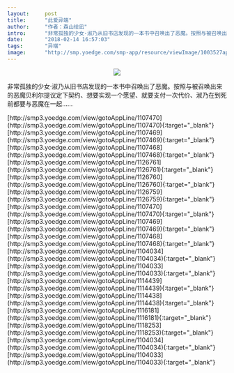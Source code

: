 ```yaml
---
layout:     post
title:      "此爱异端"
author:     "作者：森山绘凪"
intro:      "非常孤独的少女·淑乃从旧书店发现的一本书中召唤出了恶魔。按照与被召唤出来的恶魔贝利尔提议定下契约、想要实现一个愿望、就要支付一次代价、淑乃在到死前都要与恶魔在一起……"
date:       "2018-02-14 16:57:03"
tags:       "异端"
image:      "http://smp.yoedge.com/smp-app/resource/viewImage/1003527appline.png"
---
```

<div style="text-align: center">
<p><img src="http://smp.yoedge.com/smp-app/resource/viewImage/1003527appline.png"/></p>
</div>
<p class="post-meta">
<span>非常孤独的少女·淑乃从旧书店发现的一本书中召唤出了恶魔。按照与被召唤出来的恶魔贝利尔提议定下契约、想要实现一个愿望、就要支付一次代价、淑乃在到死前都要与恶魔在一起……</span>
</p>
[http://smp3.yoedge.com/view/gotoAppLine/1107470](http://smp3.yoedge.com/view/gotoAppLine/1107470){:target="_blank"}
[http://smp3.yoedge.com/view/gotoAppLine/1107469](http://smp3.yoedge.com/view/gotoAppLine/1107469){:target="_blank"}
[http://smp3.yoedge.com/view/gotoAppLine/1107468](http://smp3.yoedge.com/view/gotoAppLine/1107468){:target="_blank"}
[http://smp3.yoedge.com/view/gotoAppLine/1126761](http://smp3.yoedge.com/view/gotoAppLine/1126761){:target="_blank"}
[http://smp3.yoedge.com/view/gotoAppLine/1126760](http://smp3.yoedge.com/view/gotoAppLine/1126760){:target="_blank"}
[http://smp3.yoedge.com/view/gotoAppLine/1126759](http://smp3.yoedge.com/view/gotoAppLine/1126759){:target="_blank"}
[http://smp3.yoedge.com/view/gotoAppLine/1107470](http://smp3.yoedge.com/view/gotoAppLine/1107470){:target="_blank"}
[http://smp3.yoedge.com/view/gotoAppLine/1107469](http://smp3.yoedge.com/view/gotoAppLine/1107469){:target="_blank"}
[http://smp3.yoedge.com/view/gotoAppLine/1107468](http://smp3.yoedge.com/view/gotoAppLine/1107468){:target="_blank"}
[http://smp3.yoedge.com/view/gotoAppLine/1104034](http://smp3.yoedge.com/view/gotoAppLine/1104034){:target="_blank"}
[http://smp3.yoedge.com/view/gotoAppLine/1104033](http://smp3.yoedge.com/view/gotoAppLine/1104033){:target="_blank"}
[http://smp3.yoedge.com/view/gotoAppLine/1114439](http://smp3.yoedge.com/view/gotoAppLine/1114439){:target="_blank"}
[http://smp3.yoedge.com/view/gotoAppLine/1114438](http://smp3.yoedge.com/view/gotoAppLine/1114438){:target="_blank"}
[http://smp3.yoedge.com/view/gotoAppLine/1116181](http://smp3.yoedge.com/view/gotoAppLine/1116181){:target="_blank"}
[http://smp3.yoedge.com/view/gotoAppLine/1118253](http://smp3.yoedge.com/view/gotoAppLine/1118253){:target="_blank"}
[http://smp3.yoedge.com/view/gotoAppLine/1104034](http://smp3.yoedge.com/view/gotoAppLine/1104034){:target="_blank"}
[http://smp3.yoedge.com/view/gotoAppLine/1104033](http://smp3.yoedge.com/view/gotoAppLine/1104033){:target="_blank"}


